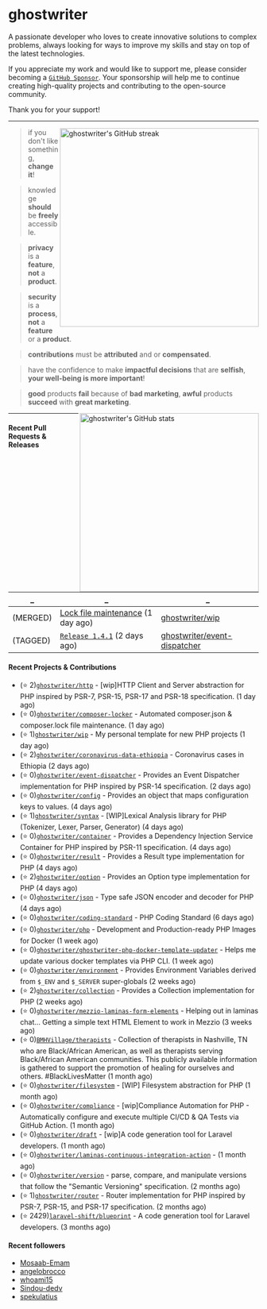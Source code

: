 # ghostwriter

A passionate developer who loves to create innovative solutions to complex problems, always looking for ways to improve my skills and stay on top of the latest technologies.

If you appreciate my work and would like to support me, please consider becoming a [`GitHub Sponsor`](https://github.com/sponsors/ghostwriter). Your sponsorship will help me to continue creating high-quality projects and contributing to the open-source community.

Thank you for your support!

---

<img alt="ghostwriter's GitHub streak" width="400px" align="right" src="https://github-readme-streak-stats.herokuapp.com/?cache_seconds=1800&user=ghostwriter">

> if you don't like something, **change it**!

> knowledge **should** be **freely** accessible.

> **privacy** is a **feature**, **not** a **product**.

> **security** is a **process**, **not** a **feature** or a **product**.

> **contributions** must be **attributed** and or **compensated**.

> have the confidence to make **impactful decisions** that are **selfish**, **your well-being is more important**!

> **good** products **fail** because of **bad marketing**, **awful** products **succeed** with **great marketing**.

<img alt="ghostwriter's GitHub stats" width="360px" align="right" src="https://github-readme-stats.vercel.app/api?cache_seconds=1800&username=ghostwriter&show_icons=true&count_private=true&hide_title=true&hide_rank=true&icon_color=333">

---

#### Recent Pull Requests & Releases

| _ | _ | _ |
| --- | --- | --- |
| (MERGED) | [Lock file maintenance](https://github.com/ghostwriter/wip/pull/37) (1 day ago) | [ghostwriter/wip](https://github.com/ghostwriter/wip) || (OPEN) | [Support `psr/http-message` v2](https://github.com/php-fig/http-server-middleware/pull/9) (1 day ago) | [php-fig/http-server-middleware](https://github.com/php-fig/http-server-middleware) || (OPEN) | [Support `psr/http-message` v2](https://github.com/php-fig/http-server-handler/pull/7) (1 day ago) | [php-fig/http-server-handler](https://github.com/php-fig/http-server-handler) || (OPEN) | [Support `psr/http-message` v2](https://github.com/php-fig/http-factory/pull/13) (1 day ago) | [php-fig/http-factory](https://github.com/php-fig/http-factory) || (OPEN) | [Support `psr/http-message` v2](https://github.com/php-fig/http-client/pull/17) (1 day ago) | [php-fig/http-client](https://github.com/php-fig/http-client) || (MERGED) | [Update `compliance.yml`](https://github.com/ghostwriter/http/pull/6) (1 day ago) | [ghostwriter/http](https://github.com/ghostwriter/http) || (MERGED) | [Update README.md](https://github.com/ghostwriter/coronavirus-data-ethiopia/pull/1) (2 days ago) | [ghostwriter/coronavirus-data-ethiopia](https://github.com/ghostwriter/coronavirus-data-ethiopia) || (MERGED) | [Lock file maintenance](https://github.com/ghostwriter/composer-locker/pull/6) (2 days ago) | [ghostwriter/composer-locker](https://github.com/ghostwriter/composer-locker) || (MERGED) | [Support binding listeners to an `EventInterface`](https://github.com/ghostwriter/event-dispatcher/pull/20) (2 days ago) | [ghostwriter/event-dispatcher](https://github.com/ghostwriter/event-dispatcher) || (MERGED) | [Lock file maintenance](https://github.com/ghostwriter/wip/pull/35) (2 days ago) | [ghostwriter/wip](https://github.com/ghostwriter/wip) || (MERGED) | [Lock file maintenance](https://github.com/ghostwriter/event-dispatcher/pull/19) (2 days ago) | [ghostwriter/event-dispatcher](https://github.com/ghostwriter/event-dispatcher) || (MERGED) | [Lock file maintenance](https://github.com/ghostwriter/result/pull/15) (4 days ago) | [ghostwriter/result](https://github.com/ghostwriter/result) || (MERGED) | [Lock file maintenance](https://github.com/ghostwriter/coding-standard/pull/19) (6 days ago) | [ghostwriter/coding-standard](https://github.com/ghostwriter/coding-standard) || (MERGED) | [Lock file maintenance](https://github.com/ghostwriter/wip/pull/34) (1 week ago) | [ghostwriter/wip](https://github.com/ghostwriter/wip) || (MERGED) | [[PHP 8.1]Bump Xdebug from 3.1.6 to 3.2.1](https://github.com/ghostwriter/php/pull/313) (1 week ago) | [ghostwriter/php](https://github.com/ghostwriter/php) |
| (TAGGED) | [`Release 1.4.1`](https://github.com/ghostwriter/event-dispatcher/releases/tag/1.4.1) (2 days ago)| [ghostwriter/event-dispatcher](https://github.com/ghostwriter/event-dispatcher) || (TAGGED) | [`Release 1.3.0`](https://github.com/ghostwriter/collection/releases/tag/1.3.0) (2 weeks ago)| [ghostwriter/collection](https://github.com/ghostwriter/collection) || (TAGGED) | [`Release 1.4.0`](https://github.com/ghostwriter/option/releases/tag/1.4.0) (2 weeks ago)| [ghostwriter/option](https://github.com/ghostwriter/option) || (TAGGED) | [`Release 1.4.0`](https://github.com/ghostwriter/container/releases/tag/1.4.0) (2 weeks ago)| [ghostwriter/container](https://github.com/ghostwriter/container) || (TAGGED) | [`Release 1.8.0`](https://github.com/mezzio/mezzio-csrf/releases/tag/1.8.0) (2 weeks ago)| [mezzio/mezzio-csrf](https://github.com/mezzio/mezzio-csrf) || (TAGGED) | [`Release 2.0.0`](https://github.com/laminas/laminas-mvc-skeleton/releases/tag/2.0.0) (3 weeks ago)| [laminas/laminas-mvc-skeleton](https://github.com/laminas/laminas-mvc-skeleton) || (TAGGED) | [`Release v2.7.0`](https://github.com/laravel-shift/blueprint/releases/tag/v2.7.0) (1 month ago)| [laravel-shift/blueprint](https://github.com/laravel-shift/blueprint) || (TAGGED) | [`Release 2.16.0`](https://github.com/laminas/laminas-xmlrpc/releases/tag/2.16.0) (1 month ago)| [laminas/laminas-xmlrpc](https://github.com/laminas/laminas-xmlrpc) || (TAGGED) | [`Release 2.6.1`](https://github.com/mezzio/mezzio-hal/releases/tag/2.6.1) (1 month ago)| [mezzio/mezzio-hal](https://github.com/mezzio/mezzio-hal) || (TAGGED) | [`Release 1.7.0`](https://github.com/mezzio/mezzio-cors/releases/tag/1.7.0) (2 months ago)| [mezzio/mezzio-cors](https://github.com/mezzio/mezzio-cors) || (TAGGED) | [`Release 1.2.0`](https://github.com/ghostwriter/result/releases/tag/1.2.0) (2 months ago)| [ghostwriter/result](https://github.com/ghostwriter/result) || (TAGGED) | [`Release 0.3.0`](https://github.com/ghostwriter/config/releases/tag/0.3.0) (2 months ago)| [ghostwriter/config](https://github.com/ghostwriter/config) || (TAGGED) | [`Release 1.1.0`](https://github.com/ghostwriter/environment/releases/tag/1.1.0) (2 months ago)| [ghostwriter/environment](https://github.com/ghostwriter/environment) || (TAGGED) | [`Release 1.1.0`](https://github.com/ghostwriter/json/releases/tag/1.1.0) (2 months ago)| [ghostwriter/json](https://github.com/ghostwriter/json) || (TAGGED) | [`Release 2.9.0`](https://github.com/mezzio/mezzio-platesrenderer/releases/tag/2.9.0) (2 months ago)| [mezzio/mezzio-platesrenderer](https://github.com/mezzio/mezzio-platesrenderer) |

#### Recent Projects & Contributions

- (⭐️ 2)[`ghostwriter/http`](https://github.com/ghostwriter/http) - [wip]HTTP Client and Server abstraction for PHP inspired by PSR-7, PSR-15, PSR-17 and PSR-18 specification. (1 day ago)
- (⭐️ 0)[`ghostwriter/composer-locker`](https://github.com/ghostwriter/composer-locker) - Automated composer.json &amp; composer.lock file maintenance. (1 day ago)
- (⭐️ 1)[`ghostwriter/wip`](https://github.com/ghostwriter/wip) - My personal template for new PHP projects (1 day ago)
- (⭐️ 2)[`ghostwriter/coronavirus-data-ethiopia`](https://github.com/ghostwriter/coronavirus-data-ethiopia) - Coronavirus cases in Ethiopia (2 days ago)
- (⭐️ 0)[`ghostwriter/event-dispatcher`](https://github.com/ghostwriter/event-dispatcher) - Provides an Event Dispatcher implementation for PHP inspired by PSR-14 specification. (2 days ago)
- (⭐️ 0)[`ghostwriter/config`](https://github.com/ghostwriter/config) - Provides an object that maps configuration keys to values. (4 days ago)
- (⭐️ 1)[`ghostwriter/syntax`](https://github.com/ghostwriter/syntax) - [WIP]Lexical Analysis library for PHP (Tokenizer, Lexer, Parser, Generator) (4 days ago)
- (⭐️ 0)[`ghostwriter/container`](https://github.com/ghostwriter/container) - Provides a Dependency Injection Service Container for PHP inspired by PSR-11 specification. (4 days ago)
- (⭐️ 0)[`ghostwriter/result`](https://github.com/ghostwriter/result) - Provides a Result type implementation for PHP (4 days ago)
- (⭐️ 2)[`ghostwriter/option`](https://github.com/ghostwriter/option) - Provides an Option type implementation for PHP (4 days ago)
- (⭐️ 0)[`ghostwriter/json`](https://github.com/ghostwriter/json) - Type safe JSON encoder and decoder for PHP (4 days ago)
- (⭐️ 0)[`ghostwriter/coding-standard`](https://github.com/ghostwriter/coding-standard) - PHP Coding Standard (6 days ago)
- (⭐️ 0)[`ghostwriter/php`](https://github.com/ghostwriter/php) - Development and Production-ready PHP Images for Docker (1 week ago)
- (⭐️ 0)[`ghostwriter/ghostwriter-php-docker-template-updater`](https://github.com/ghostwriter/ghostwriter-php-docker-template-updater) - Helps me update various docker templates via PHP CLI. (1 week ago)
- (⭐️ 0)[`ghostwriter/environment`](https://github.com/ghostwriter/environment) - Provides Environment Variables derived from `$_ENV` and `$_SERVER` super-globals (2 weeks ago)
- (⭐️ 2)[`ghostwriter/collection`](https://github.com/ghostwriter/collection) - Provides a Collection implementation for PHP (2 weeks ago)
- (⭐️ 0)[`ghostwriter/mezzio-laminas-form-elements`](https://github.com/ghostwriter/mezzio-laminas-form-elements) - Helping out in laminas chat... Getting a simple text HTML Element to work in Mezzio (3 weeks ago)
- (⭐️ 0)[`BMHVillage/therapists`](https://github.com/BMHVillage/therapists) - Collection of therapists in Nashville, TN who are Black/African American, as well as therapists serving Black/African American communities. This publicly available information is gathered to support the promotion of healing for ourselves and others. #BlackLivesMatter (1 month ago)
- (⭐️ 0)[`ghostwriter/filesystem`](https://github.com/ghostwriter/filesystem) - [WIP] Filesystem abstraction for PHP (1 month ago)
- (⭐️ 0)[`ghostwriter/compliance`](https://github.com/ghostwriter/compliance) - [wip]Compliance Automation for PHP - Automatically configure and execute multiple CI/CD &amp; QA Tests via GitHub Action. (1 month ago)
- (⭐️ 0)[`ghostwriter/draft`](https://github.com/ghostwriter/draft) - [wip]A code generation tool for Laravel developers. (1 month ago)
- (⭐️ 0)[`ghostwriter/laminas-continuous-integration-action`](https://github.com/ghostwriter/laminas-continuous-integration-action) -  (1 month ago)
- (⭐️ 0)[`ghostwriter/version`](https://github.com/ghostwriter/version) - parse, compare, and manipulate versions that follow the &#34;Semantic Versioning&#34; specification. (2 months ago)
- (⭐️ 1)[`ghostwriter/router`](https://github.com/ghostwriter/router) - Router implementation for PHP inspired by PSR-7, PSR-15, and PSR-17 specification. (2 months ago)
- (⭐️ 2429)[`laravel-shift/blueprint`](https://github.com/laravel-shift/blueprint) - A code generation tool for Laravel developers. (3 months ago)

#### Recent followers

- [Mosaab-Emam](https://github.com/Mosaab-Emam)
- [angelobrocco](https://github.com/angelobrocco)
- [whoami15](https://github.com/whoami15)
- [Sindou-dedv](https://github.com/Sindou-dedv)
- [spekulatius](https://github.com/spekulatius)